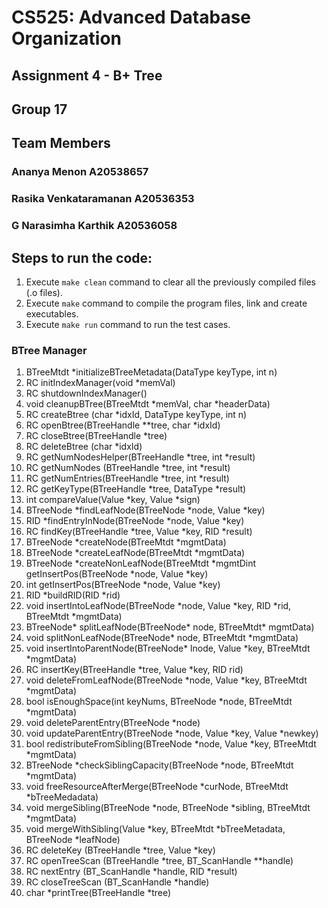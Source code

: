 # CS525: Advanced Database Organization
## Assignment 4 - B+ Tree
## Group 17
## Team Members
### Ananya Menon A20538657
### Rasika Venkataramanan A20536353
### G Narasimha Karthik A20536058
## Steps to run the code:
1. Execute `make clean` command to clear all the previously compiled files (.o files).
2. Execute `make` command to compile the program files, link and create executables.
3. Execute `make run` command to run the test cases.

### BTree Manager
1. BTreeMtdt *initializeBTreeMetadata(DataType keyType, int n)
2. RC initIndexManager(void *memVal) 
3. RC shutdownIndexManager()
4. void cleanupBTree(BTreeMtdt *memVal, char *headerData)
5. RC createBtree (char *idxId, DataType keyType, int n)
6. RC openBtree(BTreeHandle **tree, char *idxId)
7. RC closeBtree(BTreeHandle *tree)
8. RC deleteBtree (char *idxId)
9. RC getNumNodesHelper(BTreeHandle *tree, int *result)
10. RC getNumNodes (BTreeHandle *tree, int *result)
11. RC getNumEntries(BTreeHandle *tree, int *result)
12. RC getKeyType(BTreeHandle *tree, DataType *result)
13. int compareValue(Value *key, Value *sign)
14. BTreeNode *findLeafNode(BTreeNode *node, Value *key)
15. RID *findEntryInNode(BTreeNode *node, Value *key)
16. RC findKey(BTreeHandle *tree, Value *key, RID *result)
17. BTreeNode *createNode(BTreeMtdt *mgmtData)
18. BTreeNode *createLeafNode(BTreeMtdt *mgmtData)
19. BTreeNode *createNonLeafNode(BTreeMtdt *mgmtDint getInsertPos(BTreeNode *node, Value *key)
20. int getInsertPos(BTreeNode *node, Value *key)
21. RID *buildRID(RID *rid)
22. void insertIntoLeafNode(BTreeNode *node, Value *key, RID *rid, BTreeMtdt *mgmtData)
23. BTreeNode* splitLeafNode(BTreeNode* node, BTreeMtdt* mgmtData)
24. void splitNonLeafNode(BTreeNode* node, BTreeMtdt *mgmtData)
25. void insertIntoParentNode(BTreeNode* lnode, Value *key, BTreeMtdt *mgmtData) 
26. RC insertKey(BTreeHandle *tree, Value *key, RID rid)
27. void deleteFromLeafNode(BTreeNode *node, Value *key, BTreeMtdt *mgmtData)
28. bool isEnoughSpace(int keyNums, BTreeNode *node, BTreeMtdt *mgmtData)
29. void deleteParentEntry(BTreeNode *node)
30. void updateParentEntry(BTreeNode *node, Value *key, Value *newkey)
31. bool redistributeFromSibling(BTreeNode *node, Value *key, BTreeMtdt *mgmtData)
32. BTreeNode *checkSiblingCapacity(BTreeNode *node, BTreeMtdt *mgmtData)
33. void freeResourceAfterMerge(BTreeNode *curNode, BTreeMtdt *bTreeMedadata)
34. void mergeSibling(BTreeNode *node, BTreeNode *sibling, BTreeMtdt *mgmtData)
35. void mergeWithSibling(Value *key, BTreeMtdt *bTreeMetadata, BTreeNode *leafNode)
36. RC deleteKey (BTreeHandle *tree, Value *key)
37. RC openTreeScan (BTreeHandle *tree, BT_ScanHandle **handle)
38. RC nextEntry (BT_ScanHandle *handle, RID *result)
39. RC closeTreeScan (BT_ScanHandle *handle)
40. char *printTree(BTreeHandle *tree)